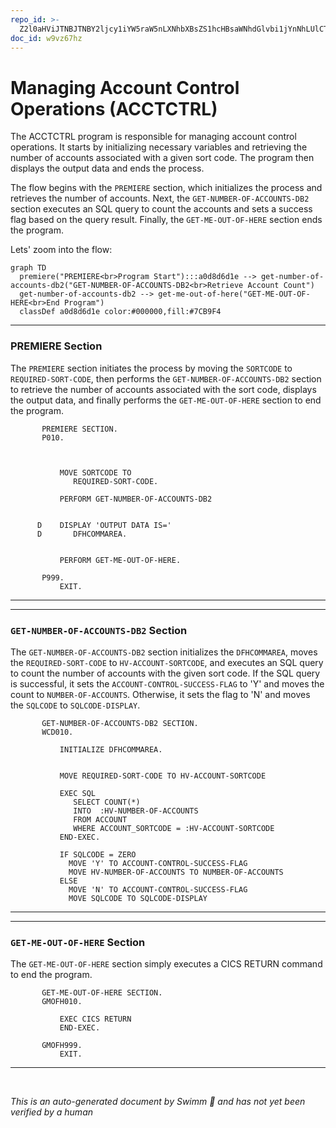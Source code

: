 ```yaml
---
repo_id: >-
  Z2l0aHViJTNBJTNBY2ljcy1iYW5raW5nLXNhbXBsZS1hcHBsaWNhdGlvbi1jYnNhLUlCTS1EZW1vJTNBJTNBU3dpbW0tRGVtbw==
doc_id: w9vz67hz
---
```

# Managing Account Control Operations (ACCTCTRL)

The ACCTCTRL program is responsible for managing account control operations. It starts by initializing necessary variables and retrieving the number of accounts associated with a given sort code. The program then displays the output data and ends the process.

The flow begins with the <SwmToken path="src/base/cobol_src/ACCTCTRL.cbl" pos="133:1:1" line-data="       PREMIERE SECTION.">`PREMIERE`</SwmToken> section, which initializes the process and retrieves the number of accounts. Next, the <SwmToken path="src/base/cobol_src/ACCTCTRL.cbl" pos="141:3:11" line-data="           PERFORM GET-NUMBER-OF-ACCOUNTS-DB2">`GET-NUMBER-OF-ACCOUNTS-DB2`</SwmToken> section executes an SQL query to count the accounts and sets a success flag based on the query result. Finally, the <SwmToken path="src/base/cobol_src/ACCTCTRL.cbl" pos="148:3:11" line-data="           PERFORM GET-ME-OUT-OF-HERE.">`GET-ME-OUT-OF-HERE`</SwmToken> section ends the program.

Lets' zoom into the flow:

```mermaid
graph TD
  premiere("PREMIERE<br>Program Start"):::a0d8d6d1e --> get-number-of-accounts-db2("GET-NUMBER-OF-ACCOUNTS-DB2<br>Retrieve Account Count")
  get-number-of-accounts-db2 --> get-me-out-of-here("GET-ME-OUT-OF-HERE<br>End Program")
  classDef a0d8d6d1e color:#000000,fill:#7CB9F4
```

<SwmSnippet path="/src/base/cobol_src/ACCTCTRL.cbl" line="133">

---

### PREMIERE Section

The <SwmToken path="src/base/cobol_src/ACCTCTRL.cbl" pos="133:1:1" line-data="       PREMIERE SECTION.">`PREMIERE`</SwmToken> section initiates the process by moving the <SwmToken path="src/base/cobol_src/ACCTCTRL.cbl" pos="138:3:3" line-data="           MOVE SORTCODE TO">`SORTCODE`</SwmToken> to <SwmToken path="src/base/cobol_src/ACCTCTRL.cbl" pos="139:1:5" line-data="              REQUIRED-SORT-CODE.">`REQUIRED-SORT-CODE`</SwmToken>, then performs the <SwmToken path="src/base/cobol_src/ACCTCTRL.cbl" pos="141:3:11" line-data="           PERFORM GET-NUMBER-OF-ACCOUNTS-DB2">`GET-NUMBER-OF-ACCOUNTS-DB2`</SwmToken> section to retrieve the number of accounts associated with the sort code, displays the output data, and finally performs the <SwmToken path="src/base/cobol_src/ACCTCTRL.cbl" pos="148:3:11" line-data="           PERFORM GET-ME-OUT-OF-HERE.">`GET-ME-OUT-OF-HERE`</SwmToken> section to end the program.

```cobol
       PREMIERE SECTION.
       P010.



           MOVE SORTCODE TO
              REQUIRED-SORT-CODE.

           PERFORM GET-NUMBER-OF-ACCOUNTS-DB2


      D    DISPLAY 'OUTPUT DATA IS='
      D       DFHCOMMAREA.


           PERFORM GET-ME-OUT-OF-HERE.

       P999.
           EXIT.
```

---

</SwmSnippet>

<SwmSnippet path="/src/base/cobol_src/ACCTCTRL.cbl" line="157">

---

### <SwmToken path="src/base/cobol_src/ACCTCTRL.cbl" pos="157:1:9" line-data="       GET-NUMBER-OF-ACCOUNTS-DB2 SECTION.">`GET-NUMBER-OF-ACCOUNTS-DB2`</SwmToken> Section

The <SwmToken path="src/base/cobol_src/ACCTCTRL.cbl" pos="157:1:9" line-data="       GET-NUMBER-OF-ACCOUNTS-DB2 SECTION.">`GET-NUMBER-OF-ACCOUNTS-DB2`</SwmToken> section initializes the <SwmToken path="src/base/cobol_src/ACCTCTRL.cbl" pos="160:3:3" line-data="           INITIALIZE DFHCOMMAREA.">`DFHCOMMAREA`</SwmToken>, moves the <SwmToken path="src/base/cobol_src/ACCTCTRL.cbl" pos="163:3:7" line-data="           MOVE REQUIRED-SORT-CODE TO HV-ACCOUNT-SORTCODE">`REQUIRED-SORT-CODE`</SwmToken> to <SwmToken path="src/base/cobol_src/ACCTCTRL.cbl" pos="163:11:15" line-data="           MOVE REQUIRED-SORT-CODE TO HV-ACCOUNT-SORTCODE">`HV-ACCOUNT-SORTCODE`</SwmToken>, and executes an SQL query to count the number of accounts with the given sort code. If the SQL query is successful, it sets the <SwmToken path="src/base/cobol_src/ACCTCTRL.cbl" pos="173:9:15" line-data="             MOVE &#39;Y&#39; TO ACCOUNT-CONTROL-SUCCESS-FLAG">`ACCOUNT-CONTROL-SUCCESS-FLAG`</SwmToken> to 'Y' and moves the count to <SwmToken path="src/base/cobol_src/ACCTCTRL.cbl" pos="157:3:7" line-data="       GET-NUMBER-OF-ACCOUNTS-DB2 SECTION.">`NUMBER-OF-ACCOUNTS`</SwmToken>. Otherwise, it sets the flag to 'N' and moves the <SwmToken path="src/base/cobol_src/ACCTCTRL.cbl" pos="172:3:3" line-data="           IF SQLCODE = ZERO">`SQLCODE`</SwmToken> to <SwmToken path="src/base/cobol_src/ACCTCTRL.cbl" pos="177:7:9" line-data="             MOVE SQLCODE TO SQLCODE-DISPLAY">`SQLCODE-DISPLAY`</SwmToken>.

```cobol
       GET-NUMBER-OF-ACCOUNTS-DB2 SECTION.
       WCD010.

           INITIALIZE DFHCOMMAREA.


           MOVE REQUIRED-SORT-CODE TO HV-ACCOUNT-SORTCODE

           EXEC SQL
              SELECT COUNT(*)
              INTO  :HV-NUMBER-OF-ACCOUNTS
              FROM ACCOUNT
              WHERE ACCOUNT_SORTCODE = :HV-ACCOUNT-SORTCODE
           END-EXEC.

           IF SQLCODE = ZERO
             MOVE 'Y' TO ACCOUNT-CONTROL-SUCCESS-FLAG
             MOVE HV-NUMBER-OF-ACCOUNTS TO NUMBER-OF-ACCOUNTS
           ELSE
             MOVE 'N' TO ACCOUNT-CONTROL-SUCCESS-FLAG
             MOVE SQLCODE TO SQLCODE-DISPLAY
```

---

</SwmSnippet>

<SwmSnippet path="/src/base/cobol_src/ACCTCTRL.cbl" line="205">

---

### <SwmToken path="src/base/cobol_src/ACCTCTRL.cbl" pos="205:1:9" line-data="       GET-ME-OUT-OF-HERE SECTION.">`GET-ME-OUT-OF-HERE`</SwmToken> Section

The <SwmToken path="src/base/cobol_src/ACCTCTRL.cbl" pos="205:1:9" line-data="       GET-ME-OUT-OF-HERE SECTION.">`GET-ME-OUT-OF-HERE`</SwmToken> section simply executes a CICS RETURN command to end the program.

```cobol
       GET-ME-OUT-OF-HERE SECTION.
       GMOFH010.

           EXEC CICS RETURN
           END-EXEC.

       GMOFH999.
           EXIT.
```

---

</SwmSnippet>

&nbsp;

*This is an auto-generated document by Swimm 🌊 and has not yet been verified by a human*

<SwmMeta version="3.0.0" repo-id="Z2l0aHViJTNBJTNBY2ljcy1iYW5raW5nLXNhbXBsZS1hcHBsaWNhdGlvbi1jYnNhLUlCTS1EZW1vJTNBJTNBU3dpbW0tRGVtbw==" repo-name="cics-banking-sample-application-cbsa-IBM-Demo"></SwmMeta>
